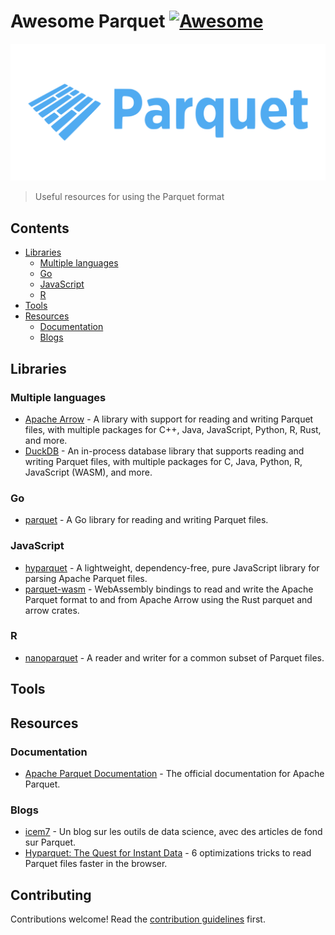 # Awesome Parquet [![Awesome](https://awesome.re/badge.svg)](https://awesome.re)

[![Parquet Logo](assets/logo.svg)](https://parquet.apache.org/)

> Useful resources for using the Parquet format

## Contents

- [Libraries](#libraries)
  - [Multiple languages](#multiple-languages)
  - [Go](#go)
  - [JavaScript](#javascript)
  - [R](#r)
- [Tools](#tools)
- [Resources](#resources)
  - [Documentation](#documentation)
  - [Blogs](#blogs)

## Libraries

### Multiple languages

- [Apache Arrow](https://arrow.apache.org/docs) - A library with support for reading and writing Parquet files, with multiple packages for C++, Java, JavaScript, Python, R, Rust, and more.
- [DuckDB](https://duckdb.org/) - An in-process database library that supports reading and writing Parquet files, with multiple packages for C, Java, Python, R, JavaScript (WASM), and more.

### Go

- [parquet](https://github.com/parsyl/parquet) - A Go library for reading and writing Parquet files.

### JavaScript

- [hyparquet](https://github.com/hyparquet/hyparquet) - A lightweight, dependency-free, pure JavaScript library for parsing Apache Parquet files.
- [parquet-wasm](https://kylebarron.dev/parquet-wasm/) - WebAssembly bindings to read and write the Apache Parquet format to and from Apache Arrow using the Rust parquet and arrow crates.

### R

- [nanoparquet](https://nanoparquet.r-lib.org/) - A reader and writer for a common subset of Parquet files.

## Tools

## Resources

### Documentation

- [Apache Parquet Documentation](https://parquet.apache.org/docs/) - The official documentation for Apache Parquet.

### Blogs

- [icem7](https://www.icem7.fr/category/outils/parquet/) - Un blog sur les outils de data science, avec des articles de fond sur Parquet.
- [Hyparquet: The Quest for Instant Data](https://blog.hyperparam.app/2025/07/24/quest-for-instant-data/) - 6 optimizations tricks to read Parquet files faster in the browser.

## Contributing

Contributions welcome! Read the [contribution guidelines](contributing.md) first.
